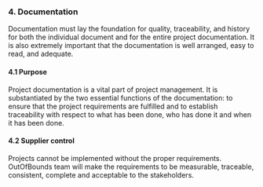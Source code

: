 ### **4. Documentation**
Documentation must lay the foundation for quality, traceability, and history for both the individual document and for the entire project documentation.
It is also extremely important that the documentation is well arranged, easy to read, and adequate.
#### __4.1 Purpose__
Project documentation is a vital part of project management. It is substantiated by the two essential functions of the documentation: to ensure that the project requirements are fulfilled and to establish traceability with respect to what has been done, who has done it and when it has been done.
#### __4.2 Supplier control__
Projects cannot be implemented without the proper requirements. OutOfBounds team will make the requirements to be measurable, traceable, consistent, complete and acceptable to the stakeholders.
